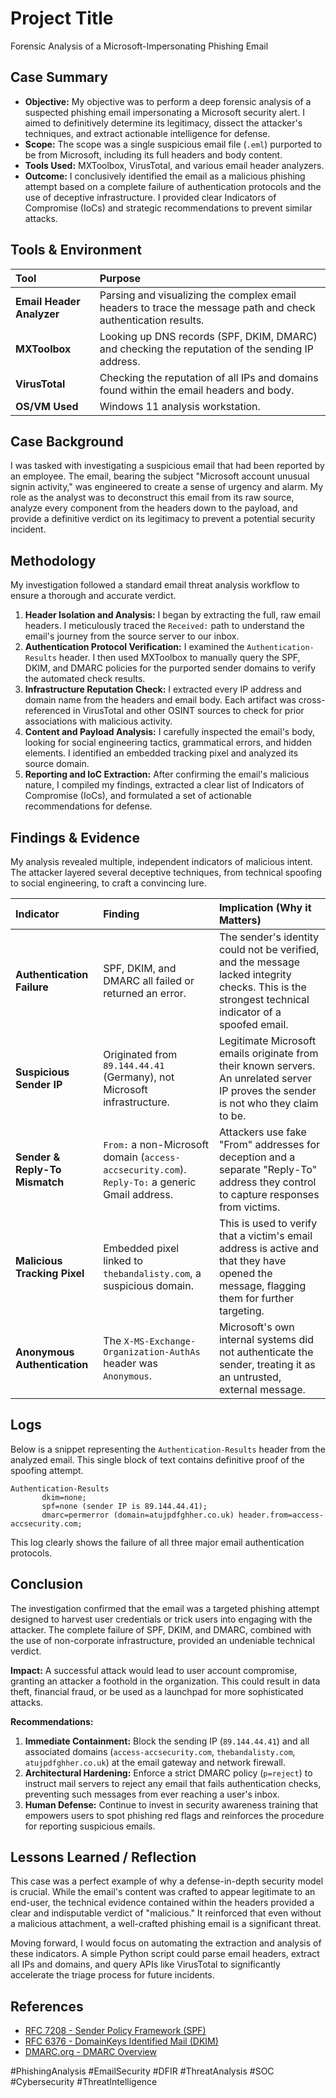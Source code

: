# Project Title
Forensic Analysis of a Microsoft-Impersonating Phishing Email



## Case Summary
- **Objective:** My objective was to perform a deep forensic analysis of a suspected phishing email impersonating a Microsoft security alert. I aimed to definitively determine its legitimacy, dissect the attacker's techniques, and extract actionable intelligence for defense.
- **Scope:** The scope was a single suspicious email file (`.eml`) purported to be from Microsoft, including its full headers and body content.
- **Tools Used:** MXToolbox, VirusTotal, and various email header analyzers.
- **Outcome:** I conclusively identified the email as a malicious phishing attempt based on a complete failure of authentication protocols and the use of deceptive infrastructure. I provided clear Indicators of Compromise (IoCs) and strategic recommendations to prevent similar attacks.



## Tools & Environment
| Tool | Purpose |
| :--- | :--- |
| **Email Header Analyzer** | Parsing and visualizing the complex email headers to trace the message path and check authentication results. |
| **MXToolbox** | Looking up DNS records (SPF, DKIM, DMARC) and checking the reputation of the sending IP address. |
| **VirusTotal** | Checking the reputation of all IPs and domains found within the email headers and body. |
| **OS/VM Used** | Windows 11 analysis workstation. |



## Case Background
I was tasked with investigating a suspicious email that had been reported by an employee. The email, bearing the subject "Microsoft account unusual signin activity," was engineered to create a sense of urgency and alarm. My role as the analyst was to deconstruct this email from its raw source, analyze every component from the headers down to the payload, and provide a definitive verdict on its legitimacy to prevent a potential security incident.



## Methodology
My investigation followed a standard email threat analysis workflow to ensure a thorough and accurate verdict.

1.  **Header Isolation and Analysis:** I began by extracting the full, raw email headers. I meticulously traced the `Received:` path to understand the email's journey from the source server to our inbox.
2.  **Authentication Protocol Verification:** I examined the `Authentication-Results` header. I then used MXToolbox to manually query the SPF, DKIM, and DMARC policies for the purported sender domains to verify the automated check results.
3.  **Infrastructure Reputation Check:** I extracted every IP address and domain name from the headers and email body. Each artifact was cross-referenced in VirusTotal and other OSINT sources to check for prior associations with malicious activity.
4.  **Content and Payload Analysis:** I carefully inspected the email's body, looking for social engineering tactics, grammatical errors, and hidden elements. I identified an embedded tracking pixel and analyzed its source domain.
5.  **Reporting and IoC Extraction:** After confirming the email's malicious nature, I compiled my findings, extracted a clear list of Indicators of Compromise (IoCs), and formulated a set of actionable recommendations for defense.



## Findings & Evidence
My analysis revealed multiple, independent indicators of malicious intent. The attacker layered several deceptive techniques, from technical spoofing to social engineering, to craft a convincing lure.

| Indicator | Finding | Implication (Why it Matters) |
| :--- | :--- | :--- |
| **Authentication Failure** | SPF, DKIM, and DMARC all failed or returned an error. | The sender's identity could not be verified, and the message lacked integrity checks. This is the strongest technical indicator of a spoofed email. |
| **Suspicious Sender IP** | Originated from `89.144.44.41` (Germany), not Microsoft infrastructure. | Legitimate Microsoft emails originate from their known servers. An unrelated server IP proves the sender is not who they claim to be. |
| **Sender & Reply-To Mismatch** | `From:` a non-Microsoft domain (`access-accsecurity.com`). <br> `Reply-To:` a generic Gmail address. | Attackers use fake "From" addresses for deception and a separate "Reply-To" address they control to capture responses from victims. |
| **Malicious Tracking Pixel** | Embedded pixel linked to `thebandalisty.com`, a suspicious domain. | This is used to verify that a victim's email address is active and that they have opened the message, flagging them for further targeting. |
| **Anonymous Authentication** | The `X-MS-Exchange-Organization-AuthAs` header was `Anonymous`. | Microsoft's own internal systems did not authenticate the sender, treating it as an untrusted, external message. |



##  Logs
Below is a snippet representing the `Authentication-Results` header from the analyzed email. This single block of text contains definitive proof of the spoofing attempt.


```
Authentication-Results
       dkim=none;
       spf=none (sender IP is 89.144.44.41);
       dmarc=permerror (domain=atujpdfghher.co.uk) header.from=access-accsecurity.com;
```

This log clearly shows the failure of all three major email authentication protocols.



## Conclusion
The investigation confirmed that the email was a targeted phishing attempt designed to harvest user credentials or trick users into engaging with the attacker. The complete failure of SPF, DKIM, and DMARC, combined with the use of non-corporate infrastructure, provided an undeniable technical verdict.

**Impact:** A successful attack would lead to user account compromise, granting an attacker a foothold in the organization. This could result in data theft, financial fraud, or be used as a launchpad for more sophisticated attacks.

**Recommendations:**
1.  **Immediate Containment:** Block the sending IP (`89.144.44.41`) and all associated domains (`access-accsecurity.com`, `thebandalisty.com`, `atujpdfghher.co.uk`) at the email gateway and network firewall.
2.  **Architectural Hardening:** Enforce a strict DMARC policy (`p=reject`) to instruct mail servers to reject any email that fails authentication checks, preventing such messages from ever reaching a user's inbox.
3.  **Human Defense:** Continue to invest in security awareness training that empowers users to spot phishing red flags and reinforces the procedure for reporting suspicious emails.



## Lessons Learned / Reflection
This case was a perfect example of why a defense-in-depth security model is crucial. While the email's content was crafted to appear legitimate to an end-user, the technical evidence contained within the headers provided a clear and indisputable verdict of "malicious." It reinforced that even without a malicious attachment, a well-crafted phishing email is a significant threat.

Moving forward, I would focus on automating the extraction and analysis of these indicators. A simple Python script could parse email headers, extract all IPs and domains, and query APIs like VirusTotal to significantly accelerate the triage process for future incidents.



## References
- [RFC 7208 - Sender Policy Framework (SPF)](https://datatracker.ietf.org/doc/html/rfc7208)
- [RFC 6376 - DomainKeys Identified Mail (DKIM)](https://datatracker.ietf.org/doc/html/rfc6376)
- [DMARC.org - DMARC Overview](https://dmarc.org/overview/)



#PhishingAnalysis #EmailSecurity #DFIR #ThreatAnalysis #SOC #Cybersecurity #ThreatIntelligence
